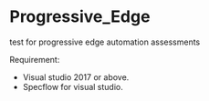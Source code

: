 # Progressive_Edge
test for progressive edge automation assessments

Requirement:
- Visual studio 2017 or above.
- Specflow for visual studio.
